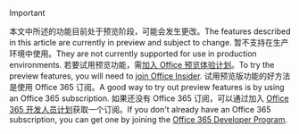 > [!IMPORTANT]
> <span data-ttu-id="8724a-101">本文中所述的功能目前处于预览阶段，可能会发生更改。</span><span class="sxs-lookup"><span data-stu-id="8724a-101">The features described in this article are currently in preview and subject to change.</span></span> <span data-ttu-id="8724a-102">暂不支持在生产环境中使用。</span><span class="sxs-lookup"><span data-stu-id="8724a-102">They are not currently supported for use in production environments.</span></span> <span data-ttu-id="8724a-103">若要试用预览功能，需[加入 Office 预览体验计划](https://insider.office.com/join)。</span><span class="sxs-lookup"><span data-stu-id="8724a-103">To try the preview features, you will need to [join Office Insider](https://insider.office.com/join).</span></span>
> <span data-ttu-id="8724a-104">试用预览版功能的好方法是使用 Office 365 订阅。</span><span class="sxs-lookup"><span data-stu-id="8724a-104">A good way to try out preview features is by using an Office 365 subscription.</span></span> <span data-ttu-id="8724a-105">如果还没有 Office 365 订阅，可以通过加入 [Office 365 开发人员计划](https://developer.microsoft.com/office/dev-program)获取一个订阅。</span><span class="sxs-lookup"><span data-stu-id="8724a-105">If you don't already have an Office 365 subscription, you can get one by joining the [Office 365 Developer Program](https://developer.microsoft.com/office/dev-program).</span></span>
